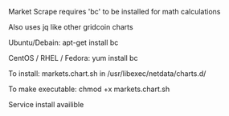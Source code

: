 Market Scrape requires 'bc' to be installed for math calculations

Also uses jq like other gridcoin charts

Ubuntu/Debain: apt-get install bc

CentOS / RHEL / Fedora: yum install bc

To install: markets.chart.sh in /usr/libexec/netdata/charts.d/

To make executable: chmod +x markets.chart.sh

Service install availible
